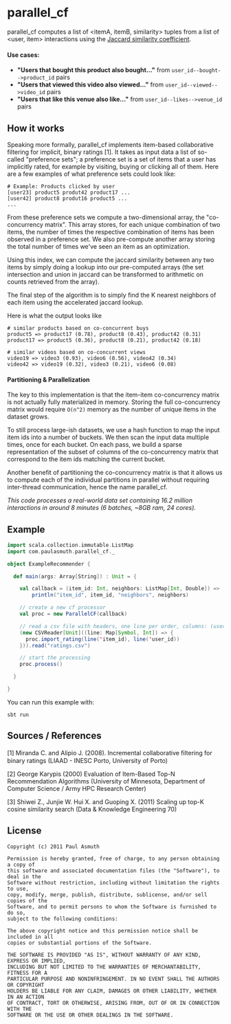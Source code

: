 parallel_cf
===========

parallel_cf computes a list of <itemA, itemB, similarity> tuples from a list of
<user, item> interactions using the [Jaccard similarity coefficient](http://en.wikipedia.org/wiki/Jaccard_index).

#### Use cases:

+ __"Users that bought this product also bought..."__ from `user_id--bought-->product_id` pairs
+ __"Users that viewed this video also viewed..."__ from `user_id--viewed-->video_id` pairs
+ __"Users that like this venue also like..."__ from `user_id--likes-->venue_id` pairs


How it works
------------

Speaking more formally, parallel_cf implements item-based collaborative filtering
for implicit, binary ratings [1]. It takes as input data a list of so-called
"preference sets"; a preference set is a set of items that a user has implicitly
rated, for example by visiting, buying or clicking all of them. Here are a few
examples of what preference sets could look like:

```
# Example: Products clicked by user
[user23] product5 produt42 product17 ...
[user42] product8 produt16 product5 ...
...
```

From these preference sets we compute a two-dimensional array, the "co-concurrency matrix".
This array stores, for each unique combination of two items, the number of times
the respective combination of items has been observed in a preference set. We also
pre-compute another array storing the total number of times we've seen an item
as an optimization.

Using this index, we can compute the jaccard similarity between any two items
by simply doing a lookup into our pre-computed arrays (the set intersection and
union in jaccard can be transformed to arithmetic on counts retrieved from the
array).

The final step of the algorithm is to simply find the K nearest neighbors of each
item using the accelerated jaccard lookup.

Here is what the output looks like

```
# similar products based on co-concurrent buys
product5 => product17 (0.78), product8 (0.43), product42 (0.31)
product17 => product5 (0.36), product8 (0.21), product42 (0.18)

# similar videos based on co-concurrent views
video19 => video3 (0.93), video6 (0.56), video42 (0.34)
video42 => video19 (0.32), video3 (0.21), video6 (0.08)
```

#### Partitioning & Parallelization

The key to this implementation is that the item-item co-concurrency matrix is not
actually fully materialized in memory. Storing the full co-concurrency matrix
would require `O(n^2)` memory as the number of unique items in the dataset grows.

To still process large-ish datasets, we use a hash function to map the input item
ids into a number of buckets. We then scan the input data multiple times, once for
each bucket. On each pass, we build a sparse representation of the subset of
columns of the co-concurrency matrix that correspond to the item ids matching
the current bucket.

Another benefit of partitioning the co-concurrency matrix is that it allows us
to compute each of the individual partitions in parallel without requiring
inter-thread communication, hence the name parallel_cf.

_This code processes a real-world data set containing 16.2 million interactions
in around 8 minutes (6 batches, ~8GB ram, 24 cores)._


Example
-----

```scala
import scala.collection.immutable.ListMap
import com.paulasmuth.parallel_cf._

object ExampleRecommender {

  def main(args: Array[String]) : Unit = {

    val callback = (item_id: Int, neighbors: ListMap[Int, Double]) =>
        println("item_id", item_id, "neighbors", neighbors)

    // create a new cf processor
    val proc = new ParallelCF(callback)

    // read a csv file with headers, one line per order, columns: (user_id, item_id)
    (new CSVReader[Unit]((line: Map[Symbol, Int]) => {
      proc.import_rating(line('item_id), line('user_id))
    })).read("ratings.csv")

    // start the processing
    proc.process()

  }

}
```

You can run this example with:

    sbt run


Sources / References
--------------------

[1] Miranda C. and Alipio J. (2008). Incremental collaborative ﬁltering for binary ratings (LIAAD - INESC Porto, University of Porto)

[2] George Karypis (2000) Evaluation of Item-Based Top-N Recommendation Algorithms (University of Minnesota, Department of Computer Science / Army HPC Research Center)

[3] Shiwei Z., Junjie W. Hui X. and Guoping X. (2011) Scaling up top-K cosine similarity search (Data & Knowledge Engineering 70)


License
-------

    Copyright (c) 2011 Paul Asmuth

    Permission is hereby granted, free of charge, to any person obtaining a copy of
    this software and associated documentation files (the "Software"), to deal in the
    Software without restriction, including without limitation the rights to use,
    copy, modify, merge, publish, distribute, sublicense, and/or sell copies of the
    Software, and to permit persons to whom the Software is furnished to do so,
    subject to the following conditions:

    The above copyright notice and this permission notice shall be included in all
    copies or substantial portions of the Software.

    THE SOFTWARE IS PROVIDED "AS IS", WITHOUT WARRANTY OF ANY KIND, EXPRESS OR IMPLIED,
    INCLUDING BUT NOT LIMITED TO THE WARRANTIES OF MERCHANTABILITY, FITNESS FOR A
    PARTICULAR PURPOSE AND NONINFRINGEMENT. IN NO EVENT SHALL THE AUTHORS OR COPYRIGHT
    HOLDERS BE LIABLE FOR ANY CLAIM, DAMAGES OR OTHER LIABILITY, WHETHER IN AN ACTION
    OF CONTRACT, TORT OR OTHERWISE, ARISING FROM, OUT OF OR IN CONNECTION WITH THE
    SOFTWARE OR THE USE OR OTHER DEALINGS IN THE SOFTWARE.

